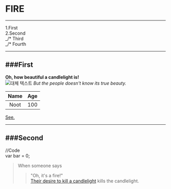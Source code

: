 FIRE
==================
--------------
1.First  
2.Second  
	_/* Third  
	_/* Fourth  

----------

###First
------------------

**Oh, how beautiful a candlelight is!**  
![대체 텍스트](https://static-secure.guim.co.uk/sys-images/BOOKS/Pix/pictures/2012/1/6/1325851957240/Candlelight-007.jpg) *But the people doesn't know its true beauty.*

Name|Age
:--:|:-:
Noot|100

[See.](http://felcaustin.org/wp-content/uploads/candlelight.jpg)

----------

###Second
------------------

//Code  
var bar = 0;  

> When someone says
> > "Oh, it's a fire!"  
[Their desire to kill a candlelight][1] kills the candlelight.





[1]:https://www.youtube.com/watch?v=ofXRbNu_J1M
